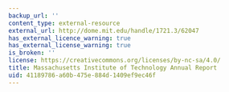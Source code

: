 ```yaml
---
backup_url: ''
content_type: external-resource
external_url: http://dome.mit.edu/handle/1721.3/62047
has_external_licence_warning: true
has_external_license_warning: true
is_broken: ''
license: https://creativecommons.org/licenses/by-nc-sa/4.0/
title: Massachusetts Institute of Technology Annual Report
uid: 41189786-a60b-475e-884d-1409ef9ec46f
---
```

